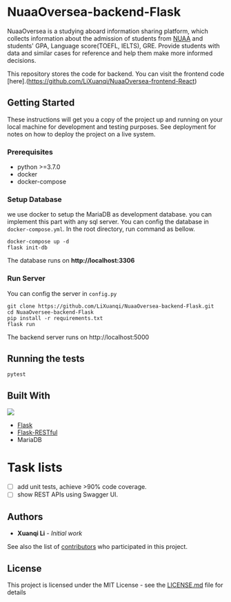 # NuaaOversea-backend-Flask

NuaaOversea is a studying aboard information sharing platform, which collects information about the admission of students from [NUAA](http://iao.nuaa.edu.cn/) and students' GPA, Language score(TOEFL, IELTS), GRE. Provide students with data and similar cases for reference and help them make more informed decisions.

This repository stores the code for backend. You can visit the frontend code [here].(https://github.com/LiXuanqi/NuaaOversea-frontend-React)
## Getting Started

These instructions will get you a copy of the project up and running on your local machine for development and testing purposes. See deployment for notes on how to deploy the project on a live system.

### Prerequisites

- python >=3.7.0
- docker
- docker-compose

### Setup Database
we use docker to setup the MariaDB as development database. you can implement this part with any sql server.
You can config the database in `docker-compose.yml`.
In the root directory, run command as bellow.
```shell
docker-compose up -d
flask init-db
```
The database runs on **http://localhost:3306**

### Run Server
You can config the server in `config.py`
```shell
git clone https://github.com/LiXuanqi/NuaaOversea-backend-Flask.git
cd NuaaOversee-backend-Flask
pip install -r requirements.txt
flask run
```
The backend server runs on http://localhost:5000

## Running the tests

```shell
pytest
```

## Built With
![](https://upload.wikimedia.org/wikipedia/commons/thumb/3/3c/Flask_logo.svg/1200px-Flask_logo.svg.png)
- [Flask](http://flask.pocoo.org/)
- [Flask-RESTful](https://flask-restful.readthedocs.io/en/latest/)
- MariaDB

# Task lists

- [ ] add unit tests, achieve >90% code coverage.
- [ ] show REST APIs using Swagger UI.

## Authors

* **Xuanqi Li** - *Initial work*

See also the list of [contributors](https://github.com/LiXuanqi/NuaaOversea-backend-Flask/graphs/contributors) who participated in this project.

## License

This project is licensed under the MIT License - see the [LICENSE.md](LICENSE.md) file for details
